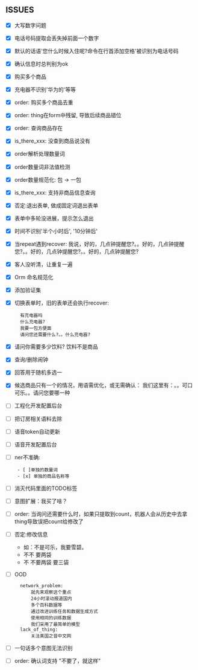 

## ISSUES

- [x] 大写数字问题
- [x] 电话号码提取会丢失掉前面一个数字
- [x] 默认的话语'您什么时候入住呢?命令在行首添加空格'被识别为电话号码
- [x] 确认信息时总判别为ok

- [x] 购买多个商品
- [x] 充电器不识别'华为的'等等
- [x] order: 购买多个商品去重
- [x] order: thing在form中残留, 导致后续商品错位
- [x] order: 查询商品存在
- [x] is_there_xxx: 没查到商品说没有
- [x] order解析处理数量词
- [x] order数量词非法值检测
- [x] order数量规范化: 包 -> 一包
- [x] is_there_xxx: 支持非商品信息查询
- [x] 否定:退出表单, 做成固定词退出表单
- [x] 表单中多轮没进展，提示怎么退出

- [x] 时间不识别'半个小时后', '10分钟后'
- [x] 当repeat遇到recover: 我说，好的，几点钟提醒您?。。好的，几点钟提醒您?。。好的，几点钟提醒您?。。好的，几点钟提醒您?

- [x] 客人没听清，让重复一遍
- [x] Orm 命名规范化

- [x] 添加验证集

- [x] 切换表单时，旧的表单还会执行recover:

        有充电器吗
        什么充电器?
        我要一包方便面
        请问您还需要什么?。。什么充电器?
- [x] 请问你需要多少饮料? 饮料不是商品
- [x] 查询/删除闹钟

- [x] 回答用于随机多选一
- [x] 候选商品只有一个的情况，用语需优化，或无需确认： 我们这里有：。。可口可乐。。请问您要哪一种

- [ ] 工程化开发配置后台
- [ ] 把订房相关语料去除

- [ ] 语音token自动更新
- [ ] 语音开发配置后台

- [ ] ner不准确:

       - [ ]单独的数量词
       - [x] 单独的商品名称等
        
- [ ] 消灭代码里面的TODO标签
- [ ] 意图扩展：我买了啥？
- [ ] order: 当询问还需要什么时，如果只提取到count，机器人会从历史中去拿thing导致误把count给修改了
- [ ] 否定:修改信息
    - 如：不是可乐，我要雪碧。
    - 不不 要两袋
    - 不 不要两袋 要三袋
- [ ] OOD

        network_problem:
            就先来观察这个重点
            24小时滚动报道国内
            多个百科数据等
            通过改进训练任务和数据生成方式
            使用相同的训练数据
            我们采用了最简单的模型
        lack_of_thing:
            关注美国之音中文网 
        
    
- [ ] 一句话多个意图无法识别

- [ ] order: 确认词支持 "不要了，就这样"
